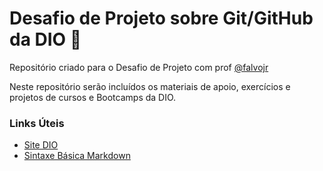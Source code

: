 # Desafio de Projeto sobre Git/GitHub da DIO 🚀

Repositório criado para o Desafio de Projeto com prof [@falvojr](https://github.com/falvojr)

Neste repositório serão incluídos os materiais de apoio, exercícios e projetos de cursos e Bootcamps da DIO.


### Links Úteis
 - [Site DIO](https://www.dio.me)
 - [Sintaxe Básica Markdown](https://www.markdownguide.org/basic-syntax/)
